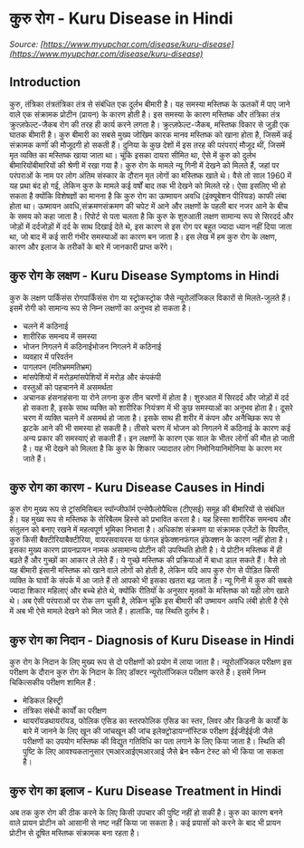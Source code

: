 # कुरु रोग - Kuru Disease in Hindi
_Source: [https://www.myupchar.com/disease/kuru-disease](https://www.myupchar.com/disease/kuru-disease)_

## Introduction
कुरु, तंत्रिका तंत्रतंत्रिका तंत्र से संबंधित एक दुर्लभ बीमारी है। यह समस्या मस्तिष्क के ऊतकों में पाए जाने वाले एक संक्रामक प्रोटीन (प्रायन) के कारण होती है। इस समस्या के कारण मस्तिष्क और तंत्रिका तंत्र क्रुत्ज़फेल्ट-जैकब रोग की तरह ही कार्य करने लगता है। क्रुत्ज़फेल्ट-जैकब, मस्तिष्क विकार से जुड़ी एक घातक बीमारी है। कुरु बीमारी का सबसे मुख्य जोखिम कारक मानव ​मस्तिष्क को खाना होता है, जिसमें कई संक्रामक कणोंं की मौजूदगी हो सकती हैं। दुनिया के कुछ देशों में इस तरह की परंपराएं मौजूद थीं, जिसमें मृत व्यक्ति का मस्तिष्क खाया जाता था। चूंकि इसका दायरा सीमित था, ऐसे में कुरु को दुर्लभ बीमारियोंबीमारियों की श्रेणी में रखा गया है।
कुरु रोग के मामले न्यू गिनी में देखने को मिलते हैं, जहां पर परंपराओं के नाम पर लोग अंतिम संस्कार के दौरान मृत लोगों का मस्तिष्क खाते थे। वैसे तो साल 1960 में यह प्रथा बंद हो गई, लेकिन कुरु के मामले कई वर्षों बाद तक भी देखने को मिलते रहे। ऐसा इसलिए भी हो सकता है क्योंकि विशेषज्ञों का मानना है कि कुरु रोग का ऊष्मायन अवधि (इंक्यूबेशन पीरियड) काफी लंबा होता था। ऊष्मायन अवधि,संक्रमणसंक्रमण की चपेट में आने और लक्षणों के पहली बार नजर आने के बीच के समय को कहा जाता है। रिपोर्ट से पता चलता है कि कुरु के शुरुआती लक्षण सामान्य रूप से सिरदर्द और जोड़ों में दर्दजोड़ों में दर्द के साथ दिखाई देते थे, इस कारण से इस रोग पर बहुत ज्यादा ध्यान नहीं दिया जाता था, जो बाद में कई सारी गंभीर समस्याओं का कारण बन जाता है।
इस लेख में हम कुरु रोग के लक्षण, कारण और इलाज के तरीकों के बारे में जानकारी प्राप्त करेंगे।

## कुरु रोग के लक्षण - Kuru Disease Symptoms in Hindi
कुरु के लक्षण पार्किंसंस रोगपार्किंसंस रोग या स्ट्रोकस्ट्रोक जैसे न्यूरोलॉजिकल विकारों से मिलते-जुलते हैं। इसमें रोगी को सामान्य रूप से निम्न लक्षणों का अनुभव हो सकता है।
- चलने में कठिनाई
- शारीरिक समन्वय में समस्या
- भोजन निगलने में कठिनाईभोजन निगलने में कठिनाई
- व्यवहार में परिवर्तन
- पागलपन (मतिभ्रममतिभ्रम)
- मांसपेशियों में मरोड़मांसपेशियों में मरोड़ और कंपकंपी
- वस्तुओं को पहचानने में असमर्थता
- अचानक हंसनाहंसना या रोने लगना
कुरु तीन चरणों में होता है। शुरुआत में सिरदर्द और जोड़ों में दर्द हो सकता है, इसके साथ व्यक्ति को शारीरिक नियंत्रण में भी कुछ समस्याओं का अनुभव होता है। दूसरे चरण में व्यक्ति चलने में असमर्थ हो जाता है। इसके साथ ही शरीर में कंपन और अनैच्छिक रूप से झटके आने की भी समस्या हो सकती है। तीसरे चरण में भोजन को निगलने में कठिनाई के कारण कई अन्य प्रकार की समस्याएं हो सकती हैं। इन लक्षणों के कारण एक साल के भीतर लोगोंं की मौत हो जाती है। यह भी देखने को मिलता है कि कुरु के शिकार ज्यादातर लोग निमोनियानिमोनिया के कारण मर जाते हैं।

## कुरु रोग का कारण - Kuru Disease Causes in Hindi
कुरु रोग मुख्य रूप से ट्रांसमिसिबल स्पॉन्जीफॉर्म एन्सेफैलोपैथिस (टीएसई) समूह की बीमारियों से संबंधित है। यह मुख्य रूप से मस्तिष्क के सेरिबैलम हिस्से को प्रभावित करता है। यह हिस्सा शारीरिक समन्वय और संतुलन को बनाए रखने में महत्वपूर्ण भूमिका निभाता है। अधिकांश संक्रमण या संक्रामक एजेंटों के विपरीत, कुरु किसी बैक्टीरियाबैक्टीरिया, वायरसवायरस या फंगल इंफेक्शनफंगल इंफेक्शन के कारण नहीं होता है। इसका मुख्य कारण प्रायनप्रायन नामक असामान्य प्रोटीन की उपस्थिति होती है। ये प्रोटीन मस्तिष्क में ही बढ़ते हैं और गुच्छों का आकार ले लेते हैं। ये गुच्छे मस्तिष्क की प्रक्रियाओं में बाधा डाल सकते हैं।
वैसे तो यह बीमारी इंसानी मस्तिष्क को खाने वाले लोगों को होती है, लेकिन यदि आप कुरु रोग से पीड़ित किसी व्यक्ति के घावों के संपर्क में आ जाते हैं तो आपको भी इसका खतरा बढ़ जाता है। न्यू गिनी में कुरु की सबसे ज्यादा शिकार महिलाएं और बच्चे होते थे, क्योंकि रीतियोंं के अनुसार मृतकों के मस्तिष्क को यही लोग खाते थे। अब ऐसी परंप​राओं पर रोक लग चुकी है, लेकिन चूंकि इस बीमारी की उष्मायन अवधि लंबी होती है ऐसे में अब भी ऐसे मामले देखने को मिल जाते हैं। हालांकि, यह स्थिति दुर्लभ है।

## कुरु रोग का निदान - Diagnosis of Kuru Disease in Hindi
कुरु रोग के निदान के लिए मुख्य रूप से दो परीक्षणों को प्रयोग में लाया जाता है।
न्यूरोलॉजिकल परीक्षण
इस परीक्षण के दौरान कुरु रोग के निदान के लिए डॉक्टर न्यूरोलॉजिकल परीक्षण करते हैं। इसमें निम्न चिकित्सकीय परीक्षण शामिल हैं :
- मेडिकल हिस्ट्री
- तंत्रिका संबंधी कार्यों का परीक्षण
- थायरॉयडथायरॉयड, फोलिक एसिड का स्तरफोलिक एसिड का स्तर, लिवर और किडनी के कार्यों के बारे में जानने के लिए खून की जांचखून की जांच
इलेक्ट्रोडायग्नॉस्टिक परीक्षण
ईईजीईईजी जैसे परीक्षणों का उपयोग मस्तिष्क की विद्युत गतिविधि का पता लगाने के लिए किया जाता है। स्थिति की पुष्टि के लिए आवश्यकतानुसार एमआरआईएमआरआई जैसे ब्रेन स्कैन टेस्ट को भी किया जा सकता है।

## कुरु रोग का इलाज - Kuru Disease Treatment in Hindi
अब तक कुरु रोग की ठीक करने के लिए किसी उपचार की पुष्टि नहीं हो सकी है। कुरु का कारण बनने वाले प्रायन प्रोटीन को आसानी से नष्ट नहीं किया जा सकता है। कई प्रयासोंं को करने के बाद भी प्रायन प्रोटीन से दूषित मस्तिष्क संक्रामक बना रहता है।

